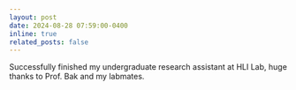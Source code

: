 ```yaml
---
layout: post
date: 2024-08-28 07:59:00-0400
inline: true
related_posts: false
---
```


Successfully finished my undergraduate research assistant at HLI Lab, huge thanks to Prof. Bak and my labmates.
